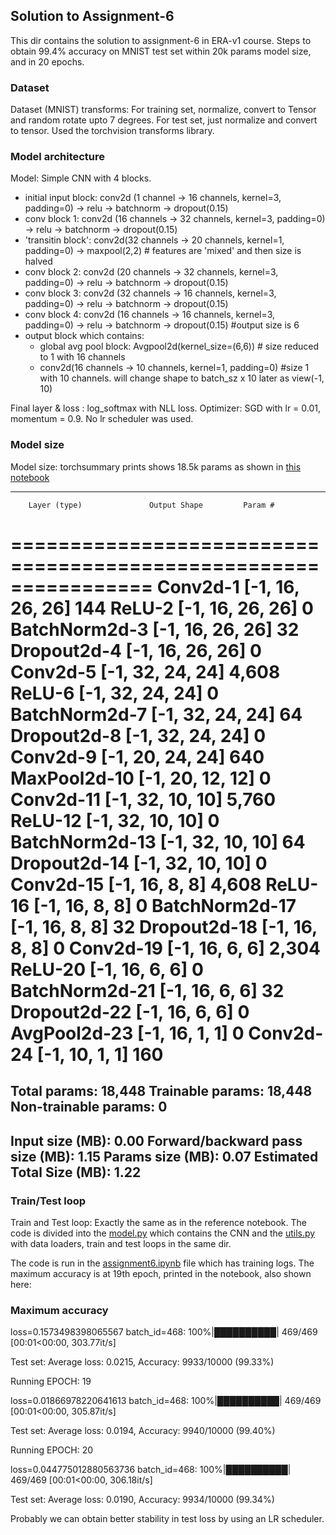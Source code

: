 ## Solution to Assignment-6

This dir contains the solution to assignment-6 in ERA-v1 course. Steps to obtain 99.4% accuracy on MNIST test set within 20k params model size, and in 20 epochs.

### Dataset

Dataset (MNIST) transforms: For training set, normalize, convert to Tensor and random rotate upto 7 degrees. For test set, just normalize and convert to tensor. Used the torchvision transforms library.

### Model architecture

Model: Simple CNN with 4 blocks.
 * initial input block: conv2d (1 channel -> 16 channels, kernel=3, padding=0) -> relu -> batchnorm -> dropout(0.15)
 * conv block 1: conv2d (16 channels -> 32 channels, kernel=3, padding=0) -> relu -> batchnorm -> dropout(0.15)
 * 'transitin block': conv2d(32 channels -> 20 channels, kernel=1, padding=0) -> maxpool(2,2) # features are 'mixed'  and then size is halved
 * conv block 2: conv2d (20 channels -> 32 channels, kernel=3, padding=0) -> relu -> batchnorm -> dropout(0.15)
 * conv block 3: conv2d (32 channels -> 16 channels, kernel=3, padding=0) -> relu -> batchnorm -> dropout(0.15)
 * conv block 4: conv2d (16 channels -> 16 channels, kernel=3, padding=0) -> relu -> batchnorm -> dropout(0.15) #output size is 6
 * output block which contains:
   * global avg pool block: Avgpool2d(kernel_size=(6,6)) # size reduced to 1 with 16 channels
   * conv2d(16 channels -> 10 channels, kernel=1, padding=0) #size 1 with 10 channels. will change shape to batch_sz x 10 later as view(-1, 10)

Final layer & loss : log_softmax with NLL loss.
Optimizer: SGD with lr = 0.01, momentum = 0.9. No lr scheduler was used.

### Model size

Model size: torchsummary prints shows 18.5k params as shown in [this notebook](https://github.com/raghuch/ERA-V1-assignments/blob/main/assignment-6/assignment6.ipynb)

----------------------------------------------------------------
        Layer (type)               Output Shape         Param #
================================================================
            Conv2d-1           [-1, 16, 26, 26]             144
              ReLU-2           [-1, 16, 26, 26]               0
       BatchNorm2d-3           [-1, 16, 26, 26]              32
         Dropout2d-4           [-1, 16, 26, 26]               0
            Conv2d-5           [-1, 32, 24, 24]           4,608
              ReLU-6           [-1, 32, 24, 24]               0
       BatchNorm2d-7           [-1, 32, 24, 24]              64
         Dropout2d-8           [-1, 32, 24, 24]               0
            Conv2d-9           [-1, 20, 24, 24]             640
        MaxPool2d-10           [-1, 20, 12, 12]               0
           Conv2d-11           [-1, 32, 10, 10]           5,760
             ReLU-12           [-1, 32, 10, 10]               0
      BatchNorm2d-13           [-1, 32, 10, 10]              64
        Dropout2d-14           [-1, 32, 10, 10]               0
           Conv2d-15             [-1, 16, 8, 8]           4,608
             ReLU-16             [-1, 16, 8, 8]               0
      BatchNorm2d-17             [-1, 16, 8, 8]              32
        Dropout2d-18             [-1, 16, 8, 8]               0
           Conv2d-19             [-1, 16, 6, 6]           2,304
             ReLU-20             [-1, 16, 6, 6]               0
      BatchNorm2d-21             [-1, 16, 6, 6]              32
        Dropout2d-22             [-1, 16, 6, 6]               0
        AvgPool2d-23             [-1, 16, 1, 1]               0
           Conv2d-24             [-1, 10, 1, 1]             160
================================================================
Total params: 18,448
Trainable params: 18,448
Non-trainable params: 0
----------------------------------------------------------------
Input size (MB): 0.00
Forward/backward pass size (MB): 1.15
Params size (MB): 0.07
Estimated Total Size (MB): 1.22
----------------------------------------------------------------


### Train/Test loop

Train and Test loop: Exactly the same as in the reference notebook. The code is divided into the [model.py](https://github.com/raghuch/ERA-V1-assignments/blob/main/assignment-6/model.py) which contains the CNN and the [utils.py](https://github.com/raghuch/ERA-V1-assignments/blob/main/assignment-6/utils.py) with data loaders, train and test loops in the same dir.

The code is run in the [assignment6.ipynb](https://github.com/raghuch/ERA-V1-assignments/blob/main/assignment-6/assignment6.ipynb) file which has training logs. The maximum accuracy is at 19th epoch, printed in the notebook, also shown here:


### Maximum accuracy

loss=0.1573498398065567 batch_id=468: 100%|██████████| 469/469 [00:01<00:00, 303.77it/s]  

Test set: Average loss: 0.0215, Accuracy: 9933/10000 (99.33%)

Running EPOCH: 19

loss=0.01866978220641613 batch_id=468: 100%|██████████| 469/469 [00:01<00:00, 305.87it/s] 

Test set: Average loss: 0.0194, Accuracy: 9940/10000 (99.40%)

Running EPOCH: 20

loss=0.044775012880563736 batch_id=468: 100%|██████████| 469/469 [00:01<00:00, 306.18it/s]

Test set: Average loss: 0.0190, Accuracy: 9934/10000 (99.34%)


Probably we can obtain better stability in test loss by using an LR scheduler.
